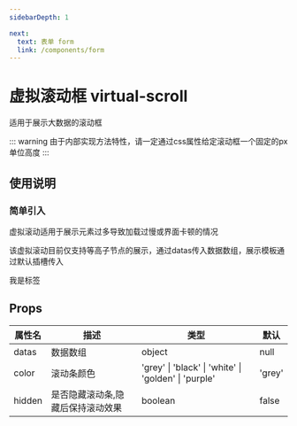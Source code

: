 ```yaml
---
sidebarDepth: 1

next:
  text: 表单 form
  link: /components/form
---
```


# 虚拟滚动框 virtual-scroll <Badge type="warning" text="待优化" vertical="middle"/>

适用于展示大数据的滚动框

::: warning
由于内部实现方法特性，请一定通过css属性给定滚动框一个固定的px单位高度
:::

## 使用说明

### 简单引入

虚拟滚动适用于展示元素过多导致加载过慢或界面卡顿的情况

该虚拟滚动目前仅支持等高子节点的展示，通过datas传入数据数组，展示模板通过默认插槽传入

<code-show>
<row>
<vi-tag>我是标签</vi-tag>
</row>
<template v-slot:code>

``` vue
<vi-tag>我是标签</vi-tag>
```

</template>
</code-show>

## Props
| 属性名 | 描述 | 类型 | 默认 |
| - | - | - | - |
| datas | 数据数组 | object | null |
| color | 滚动条颜色 | 'grey' \| 'black' \| 'white' \| 'golden' \| 'purple' | 'grey' |
| hidden | 是否隐藏滚动条,隐藏后保持滚动效果 | boolean | false |

